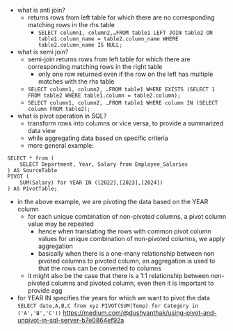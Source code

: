 - what is anti join?
	- returns rows from left table for which there are no corresponding matching rows in the rhs table
		- ```SELECT column1, column2,…FROM table1 LEFT JOIN table2 ON table1.column_name = table2.column_name WHERE table2.column_name IS NULL;```
- what is semi join?
	- semi-join returns rows from left table for which there are corresponding matching rows in the right table
		- only one row returned even if the row on the left has multiple matches with the rhs table
	- ```SELECT column1, column2, …FROM table1 WHERE EXISTS (SELECT 1 FROM table2 WHERE table1.column = table2.column);```
	- ```SELECT column1, column2, …FROM table1 WHERE column IN (SELECT column FROM table2);```
- what is pivot operation in SQL?
	- transform rows into columns or vice versa, to provide a summarized data view
	- while aggregating data based on specific criteria
	- more general example:
```
SELECT * from (
	SELECT Department, Year, Salary from Employee_Salaries
) AS SourceTable
PIVOT (
	SUM(Salary) for YEAR IN ([2022],[2023],[2024])
) AS PivotTable;
```
- in the above example, we are pivoting the data based on the YEAR column
	- for each unique combination of non-pivoted columns, a pivot column value may be repeated
		- hence when translating the rows with common pivot column values for unique combination of non-pivoted columns, we apply aggregation
		- basically when there is a one-many relationship between non pivoted columns to pivoted column, an aggregation is used to that the rows can be converted to columns
	- it might also be the case that  there is a 1:1 relationship between non-pivoted columns and pivoted column, even then it is important to provide agg
- for YEAR IN specifies the years for which we want to pivot the data
	```SELECT date,A,B,C from xyz PIVOT(SUM(Temp) for Category in ('A','B','C'))```
	https://medium.com/@dushyanthak/using-pivot-and-unpivot-in-sql-server-b7e0864ef92a